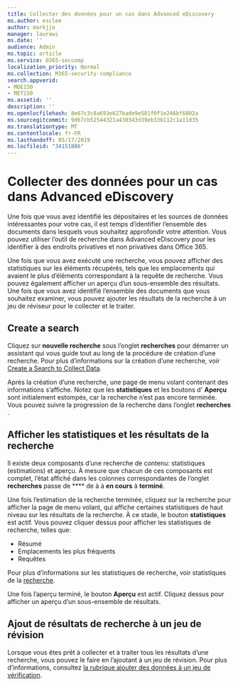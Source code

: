 ```yaml
---
title: Collecter des données pour un cas dans Advanced eDiscovery
ms.author: esclee
author: markjjo
manager: laurawi
ms.date: ''
audience: Admin
ms.topic: article
ms.service: O365-seccomp
localization_priority: Normal
ms.collection: M365-security-compliance
search.appverid:
- MOE150
- MET150
ms.assetid: ''
description: ''
ms.openlocfilehash: 8e67c3c8a693e627bade9e581f0f1e246bf6802a
ms.sourcegitcommit: 9d67cb52544321a430343d39eb336112c1a11d35
ms.translationtype: MT
ms.contentlocale: fr-FR
ms.lasthandoff: 05/17/2019
ms.locfileid: "34151886"
---
```

# <a name="collect-data-for-a-case-in-advanced-ediscovery"></a>Collecter des données pour un cas dans Advanced eDiscovery

Une fois que vous avez identifié les dépositaires et les sources de données intéressantes pour votre cas, il est temps d’identifier l’ensemble des documents dans lesquels vous souhaitez approfondir votre attention. Vous pouvez utiliser l’outil de recherche dans Advanced eDiscovery pour les identifier à des endroits privatives et non privatives dans Office 365.

Une fois que vous avez exécuté une recherche, vous pouvez afficher des statistiques sur les éléments récupérés, tels que les emplacements qui avaient le plus d’éléments correspondant à la requête de recherche. Vous pouvez également afficher un aperçu d’un sous-ensemble des résultats. Une fois que vous avez identifié l’ensemble des documents que vous souhaitez examiner, vous pouvez ajouter les résultats de la recherche à un jeu de réviseur pour le collecter et le traiter.

## <a name="create-a-search"></a>Create a search

Cliquez sur **nouvelle recherche** sous l’onglet **recherches** pour démarrer un assistant qui vous guide tout au long de la procédure de création d’une recherche. Pour plus d’informations sur la création d’une recherche, voir [Create a Search to Collect Data](create-search-to-collect-data.md).

Après la création d’une recherche, une page de menu volant contenant des informations s’affiche. Notez que les **statistiques** et les boutons d' **Aperçu** sont initialement estompés, car la recherche n’est pas encore terminée. Vous pouvez suivre la progression de la recherche dans l’onglet **recherches** .

## <a name="view-search-results-and-statistics"></a>Afficher les statistiques et les résultats de la recherche
Il existe deux composants d’une recherche de contenu: statistiques (estimations) et aperçu. À mesure que chacun de ces composants est complet, l’état affiché dans les colonnes correspondantes de l’onglet **recherches** passe de **** de à à **en cours** à **terminé**.

Une fois l’estimation de la recherche terminée, cliquez sur la recherche pour afficher la page de menu volant, qui affiche certaines statistiques de haut niveau sur les résultats de la recherche. À ce stade, le bouton **statistiques** est actif. Vous pouvez cliquer dessus pour afficher les statistiques de recherche, telles que:

- Résumé
- Emplacements les plus fréquents
- Requêtes

Pour plus d’informations sur les statistiques de recherche, voir statistiques de la [recherche](search-statistics.md).

Une fois l’aperçu terminé, le bouton **Aperçu** est actif. Cliquez dessus pour afficher un aperçu d’un sous-ensemble de résultats.

## <a name="adding-search-results-to-a-review-set"></a>Ajout de résultats de recherche à un jeu de révision

Lorsque vous êtes prêt à collecter et à traiter tous les résultats d’une recherche, vous pouvez le faire en l’ajoutant à un jeu de révision. Pour plus d’informations, consultez [la rubrique ajouter des données à un jeu de vérification](add-data-to-review-set.md). 